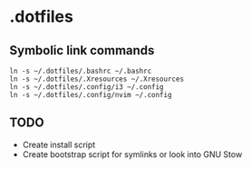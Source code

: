 # .dotfiles

## Symbolic link commands
```
ln -s ~/.dotfiles/.bashrc ~/.bashrc
ln -s ~/.dotfiles/.Xresources ~/.Xresources
ln -s ~/.dotfiles/.config/i3 ~/.config
ln -s ~/.dotfiles/.config/nvim ~/.config
```

## TODO
* Create install script
* Create bootstrap script for symlinks or look into GNU Stow

